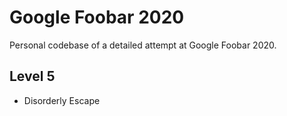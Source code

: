 # Google Foobar 2020
Personal codebase of a detailed attempt at Google Foobar 2020.


## Level 5

* Disorderly Escape


